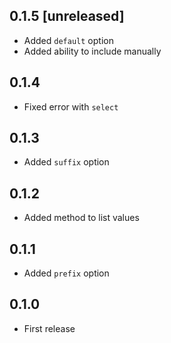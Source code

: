 ## 0.1.5 [unreleased]

- Added `default` option
- Added ability to include manually

## 0.1.4

- Fixed error with `select`

## 0.1.3

- Added `suffix` option

## 0.1.2

- Added method to list values

## 0.1.1

- Added `prefix` option

## 0.1.0

- First release
